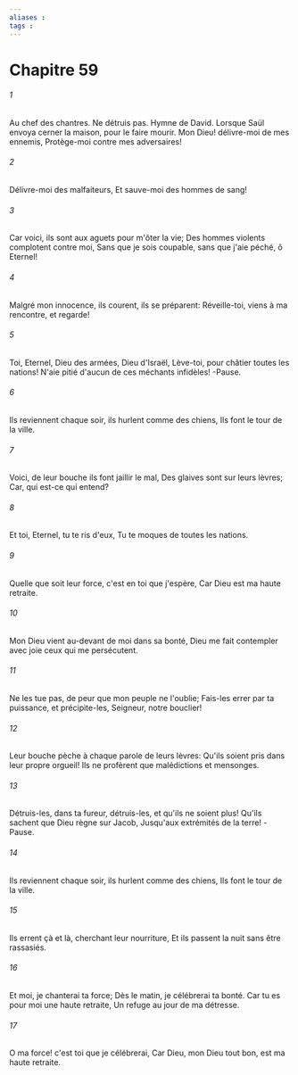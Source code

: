 ```yaml
---
aliases : 
tags : 
---
```


# Chapitre 59

###### 1
Au chef des chantres. Ne détruis pas. Hymne de David. Lorsque Saül envoya cerner la maison, pour le faire mourir. Mon Dieu! délivre-moi de mes ennemis, Protège-moi contre mes adversaires!
###### 2
Délivre-moi des malfaiteurs, Et sauve-moi des hommes de sang!
###### 3
Car voici, ils sont aux aguets pour m'ôter la vie; Des hommes violents complotent contre moi, Sans que je sois coupable, sans que j'aie péché, ô Eternel!
###### 4
Malgré mon innocence, ils courent, ils se préparent: Réveille-toi, viens à ma rencontre, et regarde!
###### 5
Toi, Eternel, Dieu des armées, Dieu d'Israël, Lève-toi, pour châtier toutes les nations! N'aie pitié d'aucun de ces méchants infidèles! -Pause.
###### 6
Ils reviennent chaque soir, ils hurlent comme des chiens, Ils font le tour de la ville.
###### 7
Voici, de leur bouche ils font jaillir le mal, Des glaives sont sur leurs lèvres; Car, qui est-ce qui entend?
###### 8
Et toi, Eternel, tu te ris d'eux, Tu te moques de toutes les nations.
###### 9
Quelle que soit leur force, c'est en toi que j'espère, Car Dieu est ma haute retraite.
###### 10
Mon Dieu vient au-devant de moi dans sa bonté, Dieu me fait contempler avec joie ceux qui me persécutent.
###### 11
Ne les tue pas, de peur que mon peuple ne l'oublie; Fais-les errer par ta puissance, et précipite-les, Seigneur, notre bouclier!
###### 12
Leur bouche pèche à chaque parole de leurs lèvres: Qu'ils soient pris dans leur propre orgueil! Ils ne profèrent que malédictions et mensonges.
###### 13
Détruis-les, dans ta fureur, détruis-les, et qu'ils ne soient plus! Qu'ils sachent que Dieu règne sur Jacob, Jusqu'aux extrémités de la terre! -Pause.
###### 14
Ils reviennent chaque soir, ils hurlent comme des chiens, Ils font le tour de la ville.
###### 15
Ils errent çà et là, cherchant leur nourriture, Et ils passent la nuit sans être rassasiés.
###### 16
Et moi, je chanterai ta force; Dès le matin, je célébrerai ta bonté. Car tu es pour moi une haute retraite, Un refuge au jour de ma détresse.
###### 17
O ma force! c'est toi que je célébrerai, Car Dieu, mon Dieu tout bon, est ma haute retraite.
